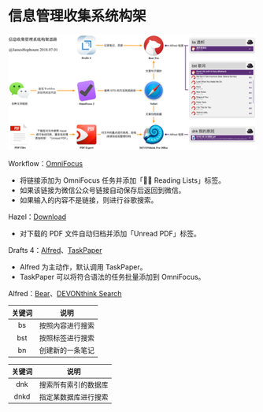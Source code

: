 # 信息管理收集系统构架

![](https://github.com/JamesHopbourn/Apple-Automation/blob/master/信息管理收集系统/信息管理系统.png)

Workflow：[OmniFocus](https://workflow.is/workflows/a4c4506f850645e6a5705c9191f2d8e9)
- 将链接添加为 OmniFocus 任务并添加「📕📕 Reading Lists」标签。
- 如果该链接为微信公众号链接自动保存后返回到微信。
- 如果输入的内容不是链接，则进行谷歌搜索。

Hazel：[Download](https://www.dropbox.com/s/kgp1qcyrxdokjtj/Downloads.hazelrules?dl=0)
- 对下载的 PDF 文件自动归档并添加「Unread PDF」标签。

Drafts 4：[Alfred](https://drafts4-actions.agiletortoise.com/a/2P4)、[TaskPaper](https://drafts4-actions.agiletortoise.com/a/2P5)
- Alfred 为主动作，默认调用 TaskPaper。
- TaskPaper 可以将符合语法的任务批量添加到 OmniFocus。

Alfred：[Bear](https://github.com/chrisbro/alfred-bear)、[DEVONthink Search](http://www.packal.org/workflow/devonthink-search)

|关键词|说明|
|:--:|:--:|
|bs|按照内容进行搜索|
|bst|按照标签进行搜索|
|bn|创建新的一条笔记|

|关键词|说明|
|:--:|:--:|
|dnk|搜索所有索引的数据库|
|dnkd|指定某数据库进行搜索|
